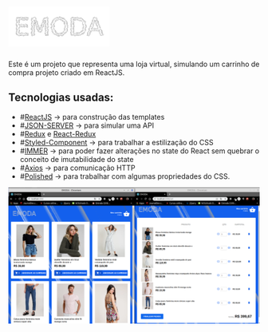 <html>
  <h1><img src="./src/assets/images/logo.png" alt="Logo do projeto" /></h1>

<p>Este é um projeto que representa uma loja virtual, simulando um carrinho de compra
projeto criado em ReactJS.</p>

<h2>Tecnologias usadas:</h2>
<ul>
  <li>#<a href="https://reactjs.org/" target="_blank">ReactJS</a> -> para construção das templates</li>

<li>#<a href="https://github.com/typicode/json-server" target="_blank">JSON-SERVER</a> -> para simular uma API</li>

<li>#<a href="https://github.com/reduxjs/redux" target="_blank">Redux</a> e <a href="https://github.com/reduxjs/react-redux" target="_blank">React-Redux</a></li>

<li>#<a href="https://github.com/styled-components/styled-components" target="_blank">Styled-Component</a> -> para trabalhar a estilização do CSS</li>

<li>#<a href="https://immerjs.github.io/immer/docs/introduction" target="_blank">IMMER</a> -> para poder fazer alterações no state do React sem quebrar o conceito de imutabilidade do state</li>

<li>#<a href="https://github.com/axios/axios" target="_blank">Axios</a> -> para comunicação HTTP</li>

<li>#<a href="https://polished.js.org/" target="_blank">Polished</a> -> para trabalhar com algumas propriedades do CSS.</li>
</ul>
<img src="./src/assets/images/projeto-loja.png" alt="Template do projeto" />
</html>
